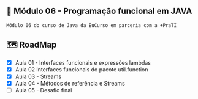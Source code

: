 ## 📖 Módulo 06 - Programação funcional em JAVA

    Módulo 06 do curso de Java da EuCurso em parceria com a +PraTI

## 🗺 RoadMap

- [x] Aula 01 - Interfaces funcionais e expressões lambdas
- [x] Aula 02 Interfaces funcionais do pacote util.function
- [x] Aula 03 - Streams
- [x] Aula 04 - Métodos de referência e Streams
- [ ] Aula 05 - Desafio final
